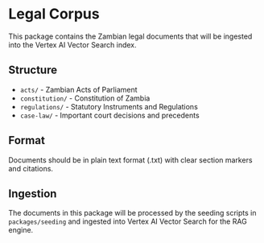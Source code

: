 # Legal Corpus

This package contains the Zambian legal documents that will be ingested into the Vertex AI Vector Search index.

## Structure

- `acts/` - Zambian Acts of Parliament
- `constitution/` - Constitution of Zambia
- `regulations/` - Statutory Instruments and Regulations
- `case-law/` - Important court decisions and precedents

## Format

Documents should be in plain text format (.txt) with clear section markers and citations.

## Ingestion

The documents in this package will be processed by the seeding scripts in `packages/seeding` and ingested into Vertex AI Vector Search for the RAG engine. 